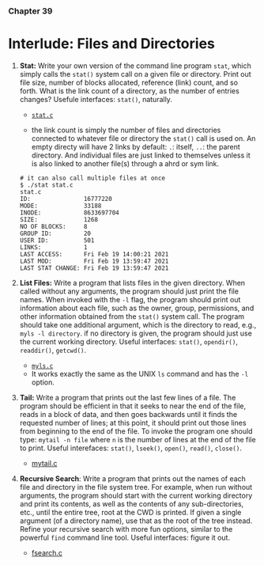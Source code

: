 ### Chapter 39
# Interlude: Files and Directories

1. **Stat:** Write your own version of the command line program `stat`, which simply calls the `stat()` system call on a given file or directory. Print out file size, number of blocks allocated, reference (link) count, and so forth. What is the link count of a directory, as the number of entries changes? Usefule interfaces: `stat()`, naturally.  

    - [`stat.c`](https://github.com/breakthatbass/OStep/blob/main/chap39/stat.c)

    - the link count is simply the number of files and directories connected to whatever file or directory the `stat()` call is used on. An empty directy will have 2 links by default: `.`: itself, `..`: the parent directory. And individual files are just linked to themselves unless it is also linked to another file(s) through a ahrd or sym link.


    ```
    # it can also call multiple files at once
    $ ./stat stat.c
    stat.c
	ID:               16777220
	MODE:             33188
	INODE:            8633697704
	SIZE:             1268
	NO OF BLOCKS:     8
	GROUP ID:         20
	USER ID:          501
	LINKS:            1
	LAST ACCESS:      Fri Feb 19 14:00:21 2021
	LAST MOD:         Fri Feb 19 13:59:47 2021
	LAST STAT CHANGE: Fri Feb 19 13:59:47 2021
    ```
2. **List Files:** Write a program that lists files in the given directory. When called without any arguments, the program should just print the file names. When invoked with the `-l` flag, the program should print out information about each file, such as the owner, group, permissions, and other information obtained from the `stat()` system call. The program should take one additional argument, which is the directory to read, e.g., `myls -l directory`. if no directory is given, the program should just use the current working directory. Useful interfaces: `stat()`, `opendir()`, `readdir()`, `getcwd()`.

    - [`myls.c`](https://github.com/breakthatbass/OStep/blob/main/chap39/myls.c)
    - It works exactly the same as the UNIX `ls` command and has the `-l` option.

3. **Tail:** Write a program that prints out the last few lines of a file. The program should be efficient in that it seeks to near the end of the file, reads in a block of data, and then goes backwards until it finds the requested number of lines; at this point, it should print out those lines from beginning to the end of the file. To invoke the program one should type: `mytail -n file` where `n` is the number of lines at the end of the file to print. Useful interefaces: `stat()`, `lseek()`, `open()`, `read()`, `close()`.  
	- [mytail.c](https://github.com/breakthatbass/OStep/blob/main/chap39/mytail.c)

4. **Recursive Search**: Write a program that prints out the names of each file and directory in the file system tree. For example, when run without arguments, the program should start with the current working directory and print its contents, as well as the contents of any sub-directories, etc., until the entire tree, root at the CWD is printed. If given a single argument (of a directory name), use that as the root of the tree instead. Refine your recursive search with more fun options, similar to the powerful `find` command line tool. Useful interfaces: figure it out.

	- [fsearch.c](https://github.com/breakthatbass/OStep/blob/main/chap39/fsearch.c)